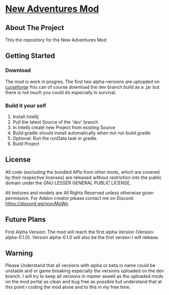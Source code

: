 # <ins>New Adventures Mod</ins>

## About The Project
This the repository for the New Adventures Mod

## Getting Started
### Download
The mod is work in progres. The first two alpha-versions are uploaded on [curseforge](https://www.curseforge.com/minecraft/mc-mods/new-adventures-adventure-magic-alchemy) 
You can of course download the dev branch build as a .jar but there is not much you could do especially in survival.

### Build it your self
1. Install Intellij
2. Pull the latest Source of the 'dev' branch
3. In Intellij create new Project from existing Source
4. Build.gradle should install automatically when not run build.gradle
5. Optional: Run the runData task in gradle. 
6. Build Project


## License
All code (excluding the bundled APIs from other mods, which are covered by their respective licenses) are released without restriction into the public domain under the  GNU LESSER GENERAL PUBLIC LICENSE.

All textures and models are All Rights Reserved unless otherwise given permission. For Addon creator please contact me on Discord: https://discord.gg/nnyvMqWn

## Future Plans

First Alpha Version: The mod will reach the first alpha Version (Version: alpha-0.1.0). Version alpha-0.1.0 will also be the first version I will release.

## Warning

Please Understand that all versions with alpha or beta in name could be unstable and or game breaking especially the versions uploaded on the dev branch. I will try to keep all versions in master aswell as the uploaded mods on the mod portal as clean and bug free as possible but understand that at this point i coding the mod alone and to this in my free time.
